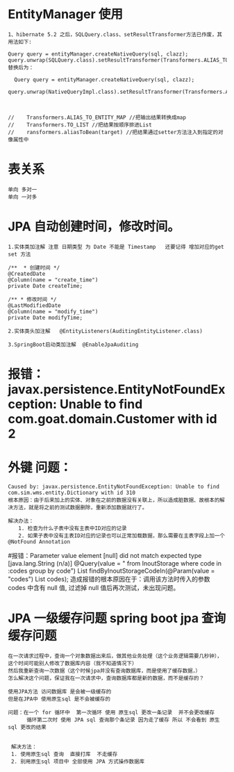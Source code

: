 #  EntityManager 使用 
    1、hibernate 5.2 之后，SQLQuery.class、setResultTransformer方法已作废，其用法如下:
    
    Query query = entityManager.createNativeQuery(sql, clazz);
    query.unwrap(SQLQuery.class).setResultTransformer(Transformers.ALIAS_TO_ENTITY_MAP);
    替换后为：
    
      Query query = entityManager.createNativeQuery(sql, clazz);
      query.unwrap(NativeQueryImpl.class).setResultTransformer(Transformers.ALIAS_TO_ENTITY_MAP);



    //    Transformers.ALIAS_TO_ENTITY_MAP //把输出结果转换成map
    //    Transformers.TO_LIST //把结果按顺序排进List
    //    ransformers.aliasToBean(target) //把结果通过setter方法注入到指定的对像属性中

# 表关系  
    单向 多对一 
    单向 一对多
    
# JPA 自动创建时间，修改时间。
    1.实体类加注解 注意 日期类型 为 Date 不能是 Timestamp   还要记得 增加对应的get set 方法
    
    /**  * 创建时间 */
    @CreatedDate
    @Column(name = "create_time")
    private Date createTime;
    
    /** * 修改时间 */
    @LastModifiedDate
    @Column(name = "modify_time")
    private Date modifyTime;
     
    2.实体类头加注解   @EntityListeners(AuditingEntityListener.class)
    
    3.SpringBoot启动类加注解  @EnableJpaAuditing
    
# 报错： javax.persistence.EntityNotFoundException: Unable to find com.goat.domain.Customer with id 2



# 外键 问题：
    Caused by: javax.persistence.EntityNotFoundException: Unable to find com.sim.wms.entity.Dictionary with id 310
    根本原因：由于后来加上的实体、对象在之前的数据没有关联上，所以造成脏数据、故根本的解决方法，就是将之前的测试数据删除，重新添加数据就行了。
    
    解决办法：
    　　1. 检查为什么子表中没有主表中ID对应的记录
    　　2. 如果子表中没有主表ID对应的记录也可以正常加载数据，那么需要在主表字段上加一个@NotFound Annotation



#报错：Parameter value element [null] did not match expected type [java.lang.String (n/a)]
        @Query(value = " from InoutStorage where code in :codes group by code")
        List<InoutStorage> findByInoutStorageCodeIn(@Param(value = "codes") List<String> codes);
        造成报错的根本原因在于：调用该方法时传入的参数 codes 中含有 null 值, 过滤掉 null 值后再次测试，未出现问题。
        
# JPA   一级缓存问题  spring boot jpa 查询缓存问题
    在一次请求过程中，查询一个对象数据出来后，做其他业务处理（这个业务逻辑需要几秒钟），这个时间可能别人修改了数据库内容（我不知道情况下）
    然后我重新查询一次数据（这个时候jpa并没有查询数据库，而是使用了缓存数据，）
    怎么解决这个问题，保证我在一次请求中，查询数据库都是新的数据，而不是缓存的？
    
    使用JPA方法 访问数据库 是会被一级缓存的
    但是在JPA中 使用原生sql 是不会被缓存的
    
    问题：在一个 for 循环中  第一次循环 使用 原生sql 更改一条记录  并不会更改缓存 
          循环第二次时 使用 JPA sql 查询那个条记录 因为走了缓存 所以 不会看到 原生sql 更改的结果
          
          
     解决方法： 
     1. 使用原生sql 查询  直接打库  不走缓存
     2. 别用原生sql 项目中 全部使用 JPA 方式操作数据库 
            
        
        
        
        
        